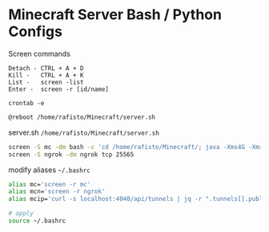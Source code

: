 # Minecraft Server Bash / Python Configs

Screen commands

```
Detach - CTRL + A + D
Kill -   CTRL + A + K
List -   screen -list
Enter -  screen -r [id/name]
```

`crontab -e`

```bash
@reboot /home/rafisto/Minecraft/server.sh
```

server.sh `/home/rafisto/Minecraft/server.sh`

```bash
screen -S mc -dm bash -c 'cd /home/rafisto/Minecraft/; java -Xms4G -Xmx4G -jar server.jar nogui'
screen -S ngrok -dm ngrok tcp 25565
```

modify aliases `~/.bashrc`

```bash
alias mc='screen -r mc'
alias mcn='screen -r ngrok'
alias mcip='curl -s localhost:4040/api/tunnels | jq -r ".tunnels[].public_url"'

# apply
source ~/.bashrc
```

